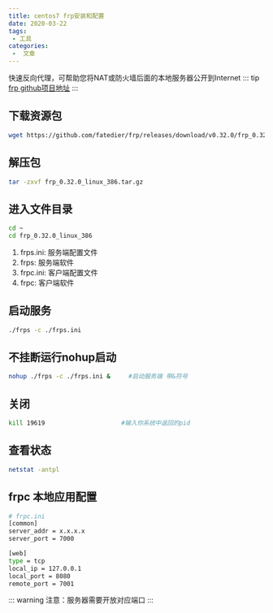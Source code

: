 ```yaml
---
title: centos7 frp安装和配置
date: 2020-03-22
tags:
 - 工具
categories:
 -  文章
---
```


快速反向代理，可帮助您将NAT或防火墙后面的本地服务器公开到Internet
::: tip
[frp github项目地址](https://github.com/fatedier/frp)
:::
## 下载资源包
```sh
wget https://github.com/fatedier/frp/releases/download/v0.32.0/frp_0.32.0_linux_386.tar.gz
```

## 解压包
```sh
tar -zxvf frp_0.32.0_linux_386.tar.gz
```
## 进入文件目录
```sh
cd ~
cd frp_0.32.0_linux_386
```
1. frps.ini: 服务端配置文件
2. frps: 服务端软件
3. frpc.ini: 客户端配置文件
4. frpc: 客户端软件

## 启动服务
```sh
./frps -c ./frps.ini
```
## 不挂断运行nohup启动
```sh
nohup ./frps -c ./frps.ini &     #启动服务端 带&符号
```
## 关闭
```sh
kill 19619                     #输入你系统中返回的pid
```
## 查看状态
```sh
netstat -antpl 
```

## frpc 本地应用配置
```sh
# frpc.ini
[common]
server_addr = x.x.x.x
server_port = 7000

[web]
type = tcp
local_ip = 127.0.0.1
local_port = 8080
remote_port = 7001
```
::: warning
注意：服务器需要开放对应端口
:::


